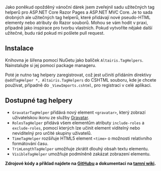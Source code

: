 <!-- dcterms:identifier = aspnetcz#5463 -->
<!-- dcterms:title = Altairis Tag Helpers pro ASP.NET Core Razor Pages a ASP.NET MVC Core -->
<!-- dcterms:abstract = Jako poněkud opožděný vánoční dárek jsem zveřejnil sadu užitečných tag helperů pro ASP.NET Core Razor Pages a ASP.NET MVC Core. -->
<!-- np9:categoryId = 7 -->
<!-- x4w:category = Software -->
<!-- np9:authorId = 1 -->
<!-- np9:authorEmail = michal.valasek@altairis.cz -->
<!-- dcterms:creator = Michal Altair Valášek -->
<!-- dcterms:created = 2017-12-26T19:04:07.563+01:00 -->
<!-- dcterms:dateAccepted = 2017-12-26T19:00:00+01:00 -->
<!-- x4w:pictureWidth = 150 -->
<!-- x4w:pictureHeight = 150 -->
<!-- x4w:pictureUrl = /perex-pictures/20171226-altairis-tag-helpers-pro-asp-net-core-razor-pages-a-asp-net-mvc-core.png -->

Jako poněkud opožděný vánoční dárek jsem zveřejnil sadu užitečných tag helperů pro ASP.NET Core Razor Pages a ASP.NET MVC Core. Je to sada drobných ale užitečných tag helperů, které přidávají nové pseudo-HTML elementy nebo atributy do Razor souborů. Mohou se vám hodit v praxi, případně jako inspirace pro tvorbu vlastních. Pokud vytvoříte nějaké další užitečné, budu rád pokud mi pošlete pull request.

## Instalace

Knihovna je šířena pomocí NuGetu jako balíček `Altairis.TagHelpers`. Nainstalujte si jej pomocí package manageru.

Poté je nutno tag helpery zaregistrovat, což jest učiniti přidáním direktivy `@addTagHelper *, Altairis.TagHelpers` do CSHTML souboru, kde je chcete používat, případně do `_ViewImports.cshtml`, pro registraci v celé aplikaci.

## Dostupné tag helpery

*   `GravatarTagHelper` přidává nový element `<gravatar>`, který zobrazí uživatelskou ikonu ze služby [Gravatar](https://www.gravatar.com/).
*   `RolesTagHelper` přidává všem elementům atributy `include-roles` a `exclude-roles`, pomocí kterých lze učinit element viditelný nebo neviditelný pro určité skupiny uživatelů.
*   `TimeTagHelper` rozšiřuje HTML5 element `<time>` o možnosti relativního formátování času.
*   `TrimLengthTagHelper` umožňuje zkrátit dlouhý obsah textu elementu.
*   `VisibleTagHelper` umožňuje podmíněně zakázat zobrazení elementu.

**Zdrojové kódy a příklad najdete na **[**GitHubu**](https://github.com/ridercz/Altairis.TagHelpers)** a dokumentaci na **[**tamní wiki**](https://github.com/ridercz/Altairis.TagHelpers/wiki)**.**